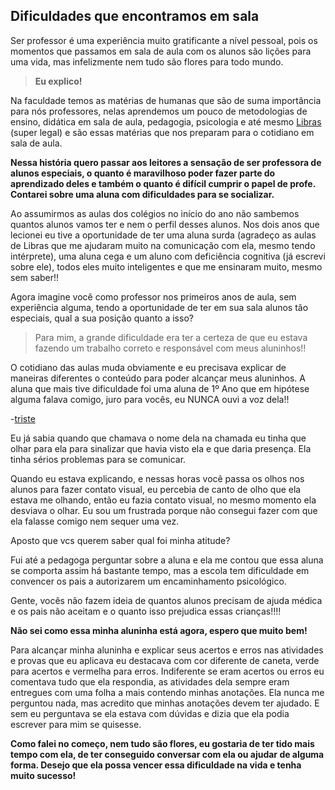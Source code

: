 ## Dificuldades que encontramos em sala

Ser professor é uma experiência muito gratificante a nível pessoal, pois os momentos que passamos em sala de aula com os alunos são lições para uma vida, mas infelizmente nem tudo são flores para todo mundo.

> **Eu explico!**

Na faculdade temos as matérias de humanas que são de suma importância para nós professores, nelas aprendemos um pouco de metodologias de ensino, didática em sala de aula, pedagogia, psicologia e até mesmo [Libras](https://pt.wikipedia.org/wiki/L%C3%ADngua_brasileira_de_sinais) (super legal) e são essas matérias que nos preparam para o cotidiano em sala de aula.  


**Nessa história quero passar aos leitores a sensação de ser professora de alunos especiais, o quanto é maravilhoso poder fazer parte do aprendizado deles e também o quanto é difícil cumprir o papel de profe. Contarei sobre uma aluna com dificuldades para se socializar.**


Ao assumirmos as aulas dos colégios no início do ano não sambemos quantos alunos vamos ter e nem o perfil desses alunos. Nos dois anos que lecionei eu tive a oportunidade de ter uma aluna surda (agradeço as aulas de Libras que me ajudaram muito na comunicação com ela, mesmo tendo intérprete), uma aluna cega e um aluno com deficiência cognitiva (já escrevi sobre ele), todos eles muito inteligentes e que me ensinaram muito, mesmo sem saber!! 

Agora imagine você como professor nos primeiros anos de aula, sem experiência alguma, tendo a oportunidade de ter em sua sala alunos tão especiais, qual a sua posição quanto a isso?


> Para mim, a grande dificuldade era ter a certeza de que eu estava fazendo um trabalho correto e responsável com meus aluninhos!!


O cotidiano das aulas muda obviamente e eu precisava explicar de maneiras diferentes o conteúdo para poder alcançar meus aluninhos. A aluna que mais tive dificuldade foi uma aluna de 1º Ano que em hipótese alguma falava comigo, juro para vocês, eu NUNCA ouvi a voz dela!!

-[triste](http://i.giphy.com/H9nnXKNfa5wf6.gif)

Eu já sabia quando que chamava o nome dela na chamada eu tinha que olhar para ela para sinalizar que havia visto ela e que daria presença. Ela tinha sérios problemas para se comunicar. 

Quando eu estava explicando, e nessas horas você passa os olhos nos alunos para fazer contato visual, eu percebia de canto de olho que ela estava me olhando, então eu fazia contato visual, no mesmo momento ela desviava o olhar. Eu sou um frustrada porque não consegui fazer com que ela falasse comigo nem sequer uma vez. 

Aposto que vcs querem saber qual foi minha atitude?  

Fui até a pedagoga perguntar sobre a aluna e ela me contou que essa aluna se comporta assim há bastante tempo, mas a escola tem dificuldade em convencer os pais a autorizarem um encaminhamento psicológico. 

Gente, vocês não fazem ideia de quantos alunos precisam de ajuda médica e os pais não aceitam e o quanto isso prejudica essas crianças!!!! 


**Não sei como essa minha aluninha está agora, espero que muito bem!**


Para alcançar minha aluninha e explicar seus acertos e erros nas atividades e provas que eu aplicava eu destacava com cor diferente de caneta, verde para acertos e vermelha para erros. Indiferente se eram acertos ou erros eu comentava tudo que ela respondia, as atividades dela sempre eram entregues com uma folha a mais contendo minhas anotações. Ela nunca me perguntou nada, mas acredito que minhas anotações devem ter ajudado. E sem eu perguntava se ela estava com dúvidas e dizia que ela podia escrever para mim se quisesse. 


**Como falei no começo, nem tudo são flores, eu gostaria de ter tido mais tempo com ela, de ter conseguido conversar com ela ou ajudar de alguma forma. Desejo que ela possa vencer essa dificuldade na vida e tenha muito sucesso!**






